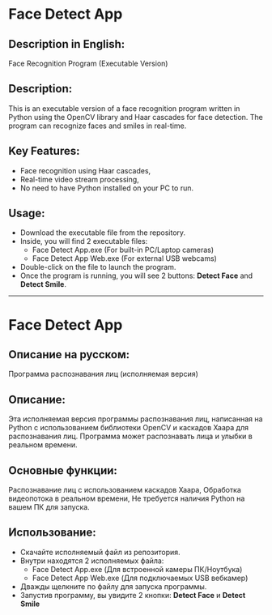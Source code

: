 # Face Detect App
## Description in English:
Face Recognition Program (Executable Version)

## Description:
This is an executable version of a face recognition program written in Python using the OpenCV library and Haar cascades for face detection. The program can recognize faces and smiles in real-time.

## Key Features:
- Face recognition using Haar cascades,
- Real-time video stream processing,
- No need to have Python installed on your PC to run.

## Usage:
- Download the executable file from the repository.
- Inside, you will find 2 executable files:
  - Face Detect App.exe (For built-in PC/Laptop cameras)
  - Face Detect App Web.exe (For external USB webcams)
- Double-click on the file to launch the program.
- Once the program is running, you will see 2 buttons: **Detect Face** and **Detect Smile**.
-----------------------------------------------------------------------------------------------------------------
# Face Detect App
## Описание на русском:
Программа распознавания лиц (исполняемая версия)

## Описание:
Эта исполняемая версия программы распознавания лиц, написанная на Python с использованием библиотеки OpenCV и каскадов Хаара для распознавания лиц. Программа может распознавать лица и улыбки в реальном времени.

## Основные функции:
Распознавание лиц с использованием каскадов Хаара,
Обработка видеопотока в реальном времени,
Не требуется наличия Python на вашем ПК для запуска.

## Использование:
- Скачайте исполняемый файл из репозитория.
- Внутри находятся 2 исполняемых файла:
  - Face Detect App.exe (Для встроенной камеры ПК/Ноутбука)
  - Face Detect App Web.exe (Для подключаемых USB вебкамер)
- Дважды щелкните по файлу для запуска программы.
- Запустив программу, вы увидите 2 кнопки: **Detect Face** и **Detect Smile**

